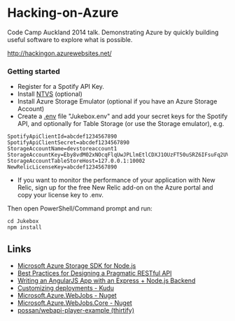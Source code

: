 Hacking-on-Azure
================

Code Camp Auckland 2014 talk. Demonstrating Azure by quickly building useful software to explore what is possible.

http://hackingon.azurewebsites.net/

### Getting started

* Register for a Spotify API Key.
* Install [NTVS](http://nodejstools.codeplex.com/) (optional)
* Install Azure Storage Emulator (optional if you have an Azure Storage Account)
* Create a [.env](https://github.com/scottmotte/dotenv) file "Jukebox\.env" and add your secret keys for the Spotify API, and optionally for Table Storage (or use the Storage emulator), e.g.

```
SpotifyApiClientId=abcdef1234567890
SpotifyApiClientSecret=abcdef1234567890
StorageAccountName=devstoreaccount1
StorageAccountKey=Eby8vdM02xNOcqFlqUwJPLlmEtlCDXJ1OUzFT50uSRZ6IFsuFq2UVErCz4I6tq/K1SZFPTOtr/KBHBeksoGMGw==
StorageAccountTableStoreHost=127.0.0.1:10002
NewRelicLicenseKey=abcdef1234567890
```

* If you want to monitor the performance of your application with New Relic, sign up for the free New Relic add-on on the Azure portal and copy your license key to .env.

Then open PowerShell/Command prompt and run:

```
cd Jukebox
npm install
```

## Links
* [Microsoft Azure Storage SDK for Node.js](https://github.com/Azure/azure-storage-node)
* [Best Practices for Designing a Pragmatic RESTful API](http://www.vinaysahni.com/best-practices-for-a-pragmatic-restful-api)
* [Writing an AngularJS App with an Express + Node.js Backend](http://briantford.com/blog/angular-express)
* [Customizing deployments - Kudu](https://github.com/projectkudu/kudu/wiki/Customizing-deployments)
* [Microsoft.Azure.WebJobs - Nuget](http://www.nuget.org/packages/Microsoft.Azure.WebJobs)
* [Microsoft.Azure.WebJobs.Core - Nuget](http://www.nuget.org/packages/Microsoft.Azure.WebJobs.Core)
* [possan/webapi-player-example (thirtify)](https://github.com/possan/webapi-player-example)
